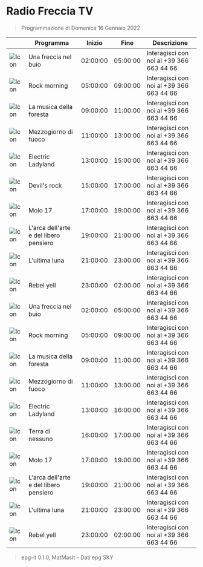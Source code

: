 # Radio Freccia TV
> Programmazione di Domenica 16 Gennaio 2022

||Programma|Inizio|Fine|Descrizione|
|---|---|---|---|---|
|![Icon]()|Una freccia nel buio|02:00:00|05:00:00|Interagisci con noi al +39 366 663 44 66
|![Icon]()|Rock morning|05:00:00|09:00:00|Interagisci con noi al +39 366 663 44 66
|![Icon]()|La musica della foresta|09:00:00|11:00:00|Interagisci con noi al +39 366 663 44 66
|![Icon]()|Mezzogiorno di fuoco|11:00:00|13:00:00|Interagisci con noi al +39 366 663 44 66
|![Icon]()|Electric Ladyland|13:00:00|15:00:00|Interagisci con noi al +39 366 663 44 66
|![Icon]()|Devil&#039;s rock|15:00:00|17:00:00|Interagisci con noi al +39 366 663 44 66
|![Icon]()|Molo 17|17:00:00|19:00:00|Interagisci con noi al +39 366 663 44 66
|![Icon]()|L&#039;arca dell&#039;arte e del libero pensiero|19:00:00|21:00:00|Interagisci con noi al +39 366 663 44 66
|![Icon]()|L&#039;ultima luna|21:00:00|23:00:00|Interagisci con noi al +39 366 663 44 66
|![Icon]()|Rebel yell|23:00:00|02:00:00|Interagisci con noi al +39 366 663 44 66
|![Icon]()|Una freccia nel buio|02:00:00|05:00:00|Interagisci con noi al +39 366 663 44 66
|![Icon]()|Rock morning|05:00:00|09:00:00|Interagisci con noi al +39 366 663 44 66
|![Icon]()|La musica della foresta|09:00:00|11:00:00|Interagisci con noi al +39 366 663 44 66
|![Icon]()|Mezzogiorno di fuoco|11:00:00|13:00:00|Interagisci con noi al +39 366 663 44 66
|![Icon]()|Electric Ladyland|13:00:00|16:00:00|Interagisci con noi al +39 366 663 44 66
|![Icon]()|Terra di nessuno|16:00:00|17:00:00|Interagisci con noi al +39 366 663 44 66
|![Icon]()|Molo 17|17:00:00|19:00:00|Interagisci con noi al +39 366 663 44 66
|![Icon]()|L&#039;arca dell&#039;arte e del libero pensiero|19:00:00|21:00:00|Interagisci con noi al +39 366 663 44 66
|![Icon]()|L&#039;ultima luna|21:00:00|23:00:00|Interagisci con noi al +39 366 663 44 66
|![Icon]()|Rebel yell|23:00:00|02:00:00|Interagisci con noi al +39 366 663 44 66



 > epg-it 0.1.0, MatMasIt - Dati epg SKY